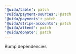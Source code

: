 ```yaml
---
'@uidu/table': patch
'@uidu/payment-sources': patch
'@uidu/payments': patch
'@uidu/stripe-accounts': patch
'@uidu/attend': patch
'@uidu/donate': patch
---
```


Bump dependencies
